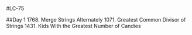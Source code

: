 #L C - 7 5 

##Day 1
1768. Merge Strings Alternately
1071. Greatest Common Divisor of Strings
1431. Kids With the Greatest Number of Candies

